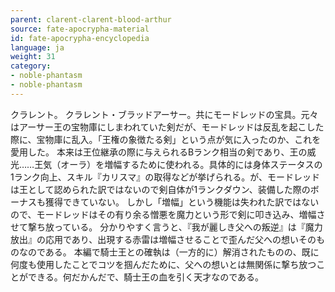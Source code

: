 ```yaml
---
parent: clarent-clarent-blood-arthur
source: fate-apocrypha-material
id: fate-apocrypha-encyclopedia
language: ja
weight: 31
category:
- noble-phantasm
- noble-phantasm
---
```


クラレント。
クラレント・ブラッドアーサー。共にモードレッドの宝具。元々はアーサー王の宝物庫にしまわれていた剣だが、モードレッドは反乱を起こした際に、宝物庫に乱入。「王権の象徴たる剣」という点が気に入ったのか、これを愛用した。
本来は王位継承の際に与えられるBランク相当の剣であり、王の威光……王気（オーラ）を増幅するために使われる。具体的には身体ステータスの1ランク向上、スキル『カリスマ』の取得などが挙げられる。が、モードレッドは王として認められた訳ではないので剣自体が1ランクダウン、装備した際のボーナスも獲得できていない。
しかし「増幅」という機能は失われた訳ではないので、モードレッドはその有り余る憎悪を魔力という形で剣に叩き込み、増幅させて撃ち放っている。
分かりやすく言うと、『我が麗しき父への叛逆』は『魔力放出』の応用であり、出現する赤雷は増幅させることで歪んだ父への想いそのものなのである。
本編で騎士王との確執は（一方的に）解消されたものの、既に何度も使用したことでコツを掴んだために、父への想いとは無関係に撃ち放つことができる。何だかんだで、騎士王の血を引く天才なのである。
